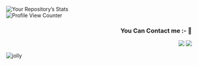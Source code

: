 
![Your Repository’s Stats](https://github-readme-stats.vercel.app/api?username=deepalii05&show_icons=true)<br>
![Profile View Counter](https://komarev.com/ghpvc/?username=deepalii05)
<div align="right">
  
  <h3> You Can Contact me :- 🤩</h3>

[<img src="https://img.shields.io/badge/Gmail-D14836?style=for-the-badge&logo=gmail&logoColor=white">](https://mail.google.com/mail/?view=cm&fs=1&to=deepaliithakurr@gmail.com) [<img src="https://img.shields.io/badge/linkedin-%230077B5.svg?&style=for-the-badge&logo=linkedin&logoColor=white">](https://www.linkedin.com/in/deepali-thakur/)
</div>


![jolly](https://user-images.githubusercontent.com/77734636/163214134-9fa99f17-4127-4c68-9b00-549c3c3c8fe1.gif)<br>
